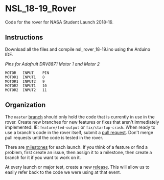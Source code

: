 # NSL_18-19_Rover
Code for the rover for NASA Student Launch 2018-19.

## Instructions
Download all the files and compile nsl_rover_18-19.ino using the Arduino IDE.

*Pins for Adafruit DRV8871 Motor 1 and Motor 2*

```
MOTOR   INPUT    PIN
MOTOR1  INPUT1   8
MOTOR1  INPUT2   9
MOTOR2  INPUT1   10
MOTOR2  INPUT2   11
```

## Organization

The `master` [branch](https://github.com/usfsoar/NSL_18-19_Rover/branches)
should only hold the code that is currently in use in the rover. Create new
branches for new features or fixes that aren't immediately implemented. IE:
`feature/led-output` or `fix/startup-crash`. When ready to use a branch's code
in the rover itself, submit a
[pull request](https://github.com/usfsoar/NSL_18-19_Rover/pulls). Don't merge
pull requests until the code is tested in the rover.

There are [milestones](https://github.com/usfsoar/NSL_18-19_Rover/milestones)
for each launch. If you think of a feature or find a problem, first create an
issue, then assign it to a milestone, then create a branch for it if you want to
work on it.

At every launch or major test, create a new 
[release](https://github.com/usfsoar/NSL_18-19_Rover/releases). This will allow
us to easily refer back to the code we were using at that event. 